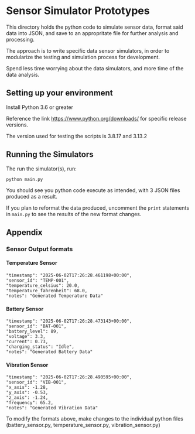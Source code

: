 # Sensor Simulator Prototypes

This directory holds the python code to simulate sensor data, format said data into JSON, and save to an appropritate file for further analysis and processing.

The approach is to write specific data sensor simulators, in order to modularize the testing and simulation process for development.

Spend less time worrying about the data simulators, and more time of the data analysis.


## Setting up your environment

Install Python 3.6 or greater

Reference the link https://www.python.org/downloads/ for specific release versions.

The version used for testing the scripts is 3.8.17 and 3.13.2

## Running the Simulators

The run the simulator(s), run:

    python main.py

You should see you python code execute as intended, with 3 JSON files produced as a result.

If you plan to reformat the data produced, uncomment the `print` statements in `main.py` to see the results of the new format changes.


## Appendix

### Sensor Output formats

#### Temperature Sensor

    "timestamp": "2025-06-02T17:26:28.461198+00:00",
    "sensor_id": "TEMP-001",
    "temperature_celsius": 20.0,
    "temperature_fahrenheit": 68.0,
    "notes": "Generated Temperature Data"

#### Battery Sensor 

    "timestamp": "2025-06-02T17:26:28.473143+00:00",
    "sensor_id": "BAT-001",
    "battery_level": 89,
    "voltage": 3.3,
    "current": 0.73,
    "charging_status": "Idle",
    "notes": "Generated Battery Data"

#### Vibration Sensor

    "timestamp": "2025-06-02T17:26:28.490595+00:00",
    "sensor_id": "VIB-001",
    "x_axis": -1.28,
    "y_axis": -0.53,
    "z_axis": -1.24,
    "frequency": 65.2,
    "notes": "Generated Vibration Data"

To modify the formats above, make changes to the individual python files (battery_sensor.py, temperature_sensor.py, vibration_sensor.py)
